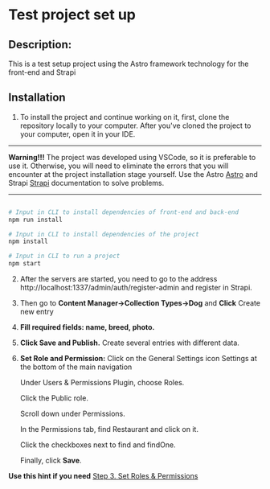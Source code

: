 # Test project set up
  ## Description:
  This is a test setup project using the Astro framework technology for the front-end and Strapi

  ## Installation
  1. To install the project and continue working on it, first, clone the repository locally to your computer. 
  After you've cloned the project to your computer, open it in your IDE.
  ____
  **Warning!!!** The project was developed using VSCode, so it is preferable to use it. Otherwise, you will need to eliminate the errors that you will encounter at the project installation stage yourself. Use the Astro [Astro](https://astro.build/) and Strapi [Strapi](https://strapi.io/) documentation to solve problems.
  ____
  ```python

  # Input in CLI to install dependencies of front-end and back-end
  npm run install

  # Input in CLI to install dependencies of the project
  npm install

  # Input in CLI to run a project 
  npm start

  ```
  2. After the servers are started, you need to go to the address http://localhost:1337/admin/auth/register-admin and register in Strapi.

  3. Then go to **Content Manager->Collection Types->Dog** and **Click** Create new entry 

  4. **Fill required fields: name, breed, photo.**
  
  5. **Click Save and Publish.** Create several entries with different data.

  6. **Set Role and Permission:** Click on the General Settings icon Settings at the bottom of the main navigation

      Under Users & Permissions Plugin, choose Roles.
    
      Click the Public role.
     
      Scroll down under Permissions.

      In the Permissions tab, find Restaurant and click on it.
     
      Click the checkboxes next to find and findOne.

      Finally, click **Save**.

  **Use this hint if you need** [Step 3. Set Roles & Permissions](https://docs.strapi.io/dev-docs/quick-start#_1-install-strapi-and-create-a-new-project)

  
  
